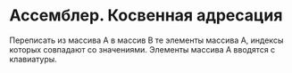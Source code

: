 # Ассемблер. Косвенная адресация
Переписать из массива А в массив В те элементы массива А, индексы которых совпадают со значениями.
Элементы массива А вводятся с клавиатуры.
